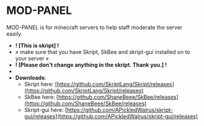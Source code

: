 # MOD-PANEL
MOD-PANEL is for minecraft servers to help staff moderate the server easily. 
- **! [This is skript] !**
- » make sure that you have Skript, SkBee and skript-gui installed on to your server «
- **! [Please don't change anything in the skript. Thank you.] !**
-
- **Downloads**: 
  - Skript here: [https://github.com/SkriptLang/Skript/releases](https://github.com/SkriptLang/Skript/releases)
  - SkBee here: [https://github.com/ShaneBeee/SkBee/releases](https://github.com/ShaneBeee/SkBee/releases)
  - Skript-gui here: [https://github.com/APickledWalrus/skript-gui/releases](https://github.com/APickledWalrus/skript-gui/releases)
